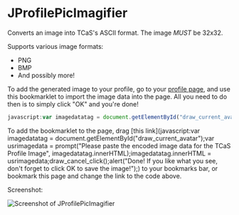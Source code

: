 # JProfilePicImagifier
Converts an image into TCaS's ASCII format. The image _MUST_ be 32x32.

Supports various image formats:
 - PNG
 - BMP
 - And possibly more!
 
To add the generated image to your profile, go to your [profile page](http://www.twocansandstring.com/profile/draw), and use this bookmarklet to import the image data into the page. All you need to do then is to simply click "OK" and you're done!

```javascript
javascript:var imagedatatag = document.getElementById("draw_current_avatar");var usrimagedata = prompt("Please paste the encoded image data for the TCaS Profile Image", imagedatatag.innerHTML);imagedatatag.innerHTML = usrimagedata;draw_cancel_click();alert("Done! If you like what you see, don't forget to click OK to save the image!");
```

To add the bookmarklet to the page, drag [this link](javascript:var imagedatatag = document.getElementById("draw_current_avatar");var usrimagedata = prompt("Please paste the encoded image data for the TCaS Profile Image", imagedatatag.innerHTML);imagedatatag.innerHTML = usrimagedata;draw_cancel_click();alert("Done! If you like what you see, don't forget to click OK to save the image!");) to your bookmarks bar, or bookmark this page and change the link to the code above.


Screenshot:

![Screenshot of JProfilePicImagifier](http://i.imgur.com/nVphfU2.png)
